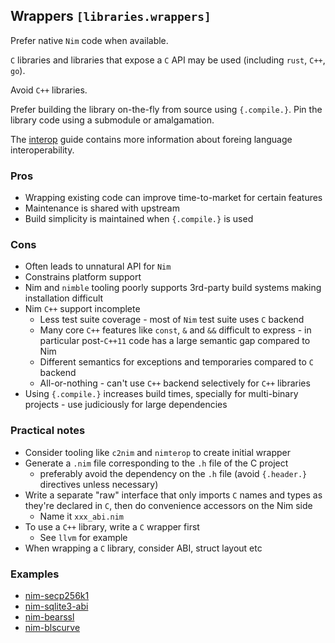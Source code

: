 ## Wrappers `[libraries.wrappers]`

Prefer native `Nim` code when available.

`C` libraries and libraries that expose a `C` API may be used (including `rust`, `C++`, `go`).

Avoid `C++` libraries.

Prefer building the library on-the-fly from source using `{.compile.}`. Pin the library code using a submodule or amalgamation.

The [interop](./interop.md) guide contains more information about foreing language interoperability.

### Pros

* Wrapping existing code can improve time-to-market for certain features
* Maintenance is shared with upstream
* Build simplicity is maintained when `{.compile.}` is used

### Cons

* Often leads to unnatural API for `Nim`
* Constrains platform support
* Nim and `nimble` tooling poorly supports 3rd-party build systems making installation difficult
* Nim `C++` support incomplete
  * Less test suite coverage - most of `Nim` test suite uses `C` backend
  * Many core `C++` features like `const`, `&` and `&&` difficult to express - in particular post-`C++11` code has a large semantic gap compared to Nim
  * Different semantics for exceptions and temporaries compared to `C` backend
  * All-or-nothing - can't use `C++` backend selectively for `C++` libraries
* Using `{.compile.}` increases build times, specially for multi-binary projects - use judiciously for large dependencies

### Practical notes

* Consider tooling like `c2nim` and `nimterop` to create initial wrapper
* Generate a `.nim` file corresponding to the `.h` file of the C project
  * preferably avoid the dependency on the `.h` file (avoid `{.header.}` directives unless necessary)
* Write a separate "raw" interface that only imports `C` names and types as they're declared in `C`, then do convenience accessors on the Nim side
  * Name it `xxx_abi.nim`
* To use a `C++` library, write a `C` wrapper first
  * See `llvm` for example
* When wrapping a `C` library, consider ABI, struct layout etc

### Examples

* [nim-secp256k1](https://github.com/status-im/nim-secp256k1)
* [nim-sqlite3-abi](https://github.com/arnetheduck/nim-sqlite3-abi)
* [nim-bearssl](https://github.com/status-im/nim-bearssl/)
* [nim-blscurve](https://github.com/status-im/nim-blscurve/)
